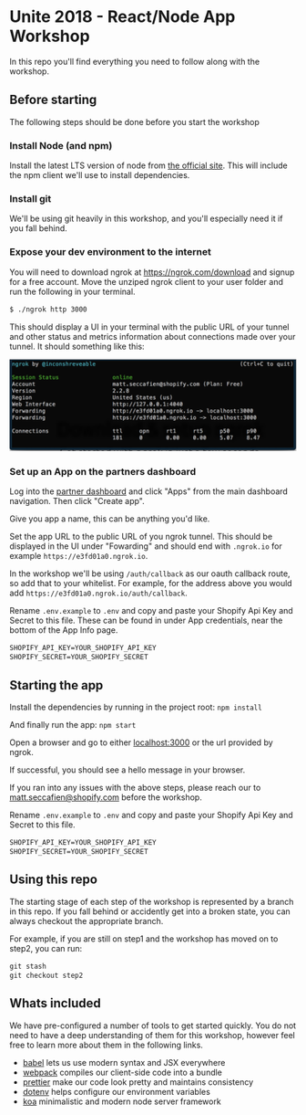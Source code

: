 # Unite 2018 - React/Node App Workshop

In this repo you'll find everything you need to follow along with the workshop.

## Before starting

The following steps should be done before you start the workshop

### Install Node (and npm)

Install the latest LTS version of node from [the official site](https://nodejs.org/en/download/). This will include the npm client we'll use to install dependencies.

### Install git

We'll be using git heavily in this workshop, and you'll especially need it if you fall behind.

### Expose your dev environment to the internet

You will need to download ngrok at https://ngrok.com/download and signup for a free account. Move the unziped ngrok client to your user folder and run the following in your terminal.

```bash
$ ./ngrok http 3000
```

This should display a UI in your terminal with the public URL of your tunnel and other status and metrics information about connections made over your tunnel. It should something like this:

![Ngrok screenshot](public/images/ngrok-screenshot.png)

### Set up an App on the partners dashboard

Log into the [partner dashboard](https://partners.shopify.com/organizations) and click "Apps" from the main dashboard navigation. Then click "Create app".

Give you app a name, this can be anything you'd like.

Set the app URL to the public URL of you ngrok tunnel. This should be displayed in the UI under "Fowarding" and should end with `.ngrok.io` for example `https://e3fd01a0.ngrok.io`.

In the workshop we'll be using `/auth/callback` as our oauth callback route, so add that to your whitelist. For example, for the address above you would add `https://e3fd01a0.ngrok.io/auth/callback`.

Rename `.env.example` to `.env` and copy and paste your Shopify Api Key and Secret to this file. These can be found in under App credentials, near the bottom of the App Info page.

```
SHOPIFY_API_KEY=YOUR_SHOPIFY_API_KEY
SHOPIFY_SECRET=YOUR_SHOPIFY_SECRET
```

## Starting the app

Install the dependencies by running in the project root:
`npm install`

And finally run the app:
`npm start`

Open a browser and go to either [localhost:3000](localhost:3000) or the url provided by ngrok.

If successful, you should see a hello message in your browser.

If you ran into any issues with the above steps, please reach our to matt.seccafien@shopify.com before the workshop.

Rename `.env.example` to `.env` and copy and paste your Shopify Api Key and Secret to this file.

```
SHOPIFY_API_KEY=YOUR_SHOPIFY_API_KEY
SHOPIFY_SECRET=YOUR_SHOPIFY_SECRET
```

## Using this repo

The starting stage of each step of the workshop is represented by a branch in this repo. If you fall behind or accidently get into a broken state, you can always checkout the appropriate branch.

For example, if you are still on step1 and the workshop has moved on to step2, you can run:

```
git stash
git checkout step2
```

## Whats included

We have pre-configured a number of tools to get started quickly. You do not need to have a deep understanding of them for this workshop, however feel free to learn more about them in the following links.

* [babel](https://babeljs.io/) lets us use modern syntax and JSX everywhere
* [webpack](https://webpack.js.org/) compiles our client-side code into a bundle
* [prettier](https://prettier.io/) make our code look pretty and maintains consistency
* [dotenv](https://github.com/motdotla/dotenv) helps configure our environment variables
* [koa](https://koajs.com/) minimalistic and modern node server framework
